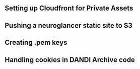 ## Setting up Cloudfront for Private Assets



## Pushing a neuroglancer static site to S3



## Creating .pem keys



## Handling cookies in DANDI Archive code